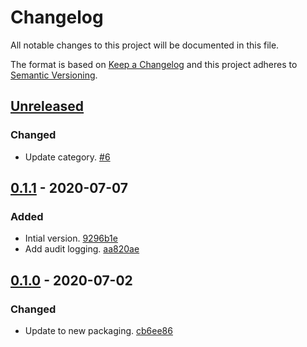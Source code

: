 # Changelog

All notable changes to this project will be documented in this file.

The format is based on [Keep a Changelog](http://keepachangelog.com/)
and this project adheres to [Semantic Versioning](http://semver.org/).

## [Unreleased](https://github.com/atomist-skills/auto-link-channel-skill/compare/0.1.1...HEAD)

### Changed

-   Update category. [#6](https://github.com/atomist-skills/auto-link-channel-skill/issues/6)

## [0.1.1](https://github.com/atomist-skills/auto-link-channel-skill/compare/0.1.0...0.1.1) - 2020-07-07

### Added

-   Intial version. [9296b1e](https://github.com/atomist-skills/auto-link-channel-skill/commit/9296b1ef9c262b9cfb8cceb21349dca823cbace8)
-   Add audit logging. [aa820ae](https://github.com/atomist-skills/auto-link-channel-skill/commit/aa820ae377a9811358fd9eb8467b9477db2c1b3c)

## [0.1.0](https://github.com/atomist-skills/auto-link-channel-skill/tree/0.1.0) - 2020-07-02

### Changed

-   Update to new packaging. [cb6ee86](https://github.com/atomist-skills/auto-link-channel-skill/commit/cb6ee868fabde6d8e5ebddc12a798bdbf5d389f8)

